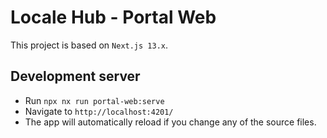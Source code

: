 # Locale Hub - Portal Web

This project is based on `Next.js 13.x`.

## Development server

- Run `npx nx run portal-web:serve`
- Navigate to `http://localhost:4201/`
- The app will automatically reload if you change any of the source files.
